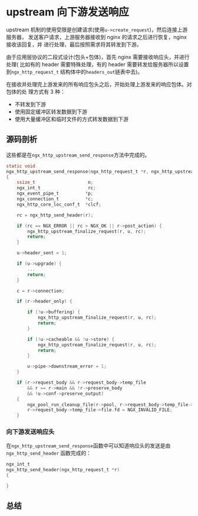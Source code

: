 # upstream 向下游发送响应

upstream 机制的使用受限是创建请求(使用`u->create_request`)，然后连接上游服务器，
发送客户请求，上游服务器接收到 nginx 的请求之后进行恢复，nginx 接收该回复，并
进行处理，最后按照需求将其转发到下游。

由于应用层协议的二段式设计(包头+包体)，首先 nginx 需要接收响应头，并进行处理(
比如有的 header 需要特殊处理，有的 header 需要转发给服务器所以设置到`ngx_http_request_t`
结构体中的`headers_out`链表中去)。

在接收并处理完上游发来的所有响应包头之后，开始处理上游发来的响应包体。对包体的处
理方式有 3 种：

* 不转发到下游
* 使用固定缓冲区转发数据到下游
* 使用大量缓冲区和临时文件的方式转发数据到下游

## 源码剖析

这些都是在`ngx_http_upstream_send_response`方法中完成的。

```c
static void
ngx_http_upstream_send_response(ngx_http_request_t *r, ngx_http_upstream_t *u)
{
    ssize_t                    n;
    ngx_int_t                  rc;
    ngx_event_pipe_t          *p;
    ngx_connection_t          *c;
    ngx_http_core_loc_conf_t  *clcf;

    rc = ngx_http_send_header(r);

    if (rc == NGX_ERROR || rc > NGX_OK || r->post_action) {
        ngx_http_upstream_finalize_request(r, u, rc);
        return;
    }

    u->header_sent = 1;

    if (u->upgrade) {
        ...
        return;
    }

    c = r->connection;

    if (r->header_only) {

        if (!u->buffering) {
            ngx_http_upstream_finalize_request(r, u, rc);
            return;
        }

        if (!u->cacheable && !u->store) {
            ngx_http_upstream_finalize_request(r, u, rc);
            return;
        }

        u->pipe->downstream_error = 1;
    }

    if (r->request_body && r->request_body->temp_file
        && r == r->main && !r->preserve_body
        && !u->conf->preserve_output)
    {
        ngx_pool_run_cleanup_file(r->pool, r->request_body->temp_file->file.fd);
        r->request_body->temp_file->file.fd = NGX_INVALID_FILE;
    }
```

### 向下游发送响应头

在`ngx_http_upstream_send_response`函数中可以知道响应头的发送是由`ngx_http_send_header`
函数完成的：

```c
ngx_int_t
ngx_http_send_header(ngx_http_request_t *r)
{

}
```

## 总结
